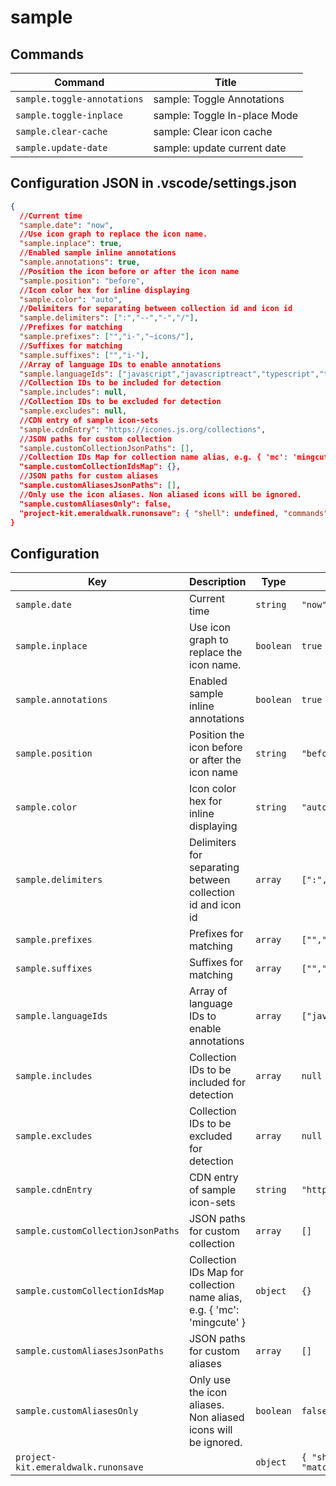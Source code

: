 # sample

## Commands

| Command                     | Title                        |
| --------------------------- | ---------------------------- |
| `sample.toggle-annotations` | sample: Toggle Annotations   |
| `sample.toggle-inplace`     | sample: Toggle In-place Mode |
| `sample.clear-cache`        | sample: Clear icon cache     |
| `sample.update-date`        | sample: update current date  |

## Configuration JSON in .vscode/settings.json

```json
{
  //Current time
  "sample.date": "now",
  //Use icon graph to replace the icon name.
  "sample.inplace": true,
  //Enabled sample inline annotations
  "sample.annotations": true,
  //Position the icon before or after the icon name
  "sample.position": "before",
  //Icon color hex for inline displaying
  "sample.color": "auto",
  //Delimiters for separating between collection id and icon id
  "sample.delimiters": [":","--","-","/"],
  //Prefixes for matching
  "sample.prefixes": ["","i-","~icons/"],
  //Suffixes for matching
  "sample.suffixes": ["","i-"],
  //Array of language IDs to enable annotations
  "sample.languageIds": ["javascript","javascriptreact","typescript","typescriptreact","vue","svelte","html","pug","json","yaml"],
  //Collection IDs to be included for detection
  "sample.includes": null,
  //Collection IDs to be excluded for detection
  "sample.excludes": null,
  //CDN entry of sample icon-sets
  "sample.cdnEntry": "https://icones.js.org/collections",
  //JSON paths for custom collection
  "sample.customCollectionJsonPaths": [],
  //Collection IDs Map for collection name alias, e.g. { 'mc': 'mingcute' }
  "sample.customCollectionIdsMap": {},
  //JSON paths for custom aliases
  "sample.customAliasesJsonPaths": [],
  //Only use the icon aliases. Non aliased icons will be ignored.
  "sample.customAliasesOnly": false,
  "project-kit.emeraldwalk.runonsave": { "shell": undefined, "commands": [], "autoClearConsole": false, "innerObject": { "cmd": "echo ${file}", "match": ".*" } },
}
```

## Configuration

| Key                                 | Description                                                             | Type      | Default                                                                                                                      |
| ----------------------------------- | ----------------------------------------------------------------------- | --------- | ---------------------------------------------------------------------------------------------------------------------------- |
| `sample.date`                       | Current time                                                            | `string`  | `"now"`                                                                                                                      |
| `sample.inplace`                    | Use icon graph to replace the icon name.                                | `boolean` | `true`                                                                                                                       |
| `sample.annotations`                | Enabled sample inline annotations                                       | `boolean` | `true`                                                                                                                       |
| `sample.position`                   | Position the icon before or after the icon name                         | `string`  | `"before"`                                                                                                                   |
| `sample.color`                      | Icon color hex for inline displaying                                    | `string`  | `"auto"`                                                                                                                     |
| `sample.delimiters`                 | Delimiters for separating between collection id and icon id             | `array`   | `[":","--","-","/"]`                                                                                                         |
| `sample.prefixes`                   | Prefixes for matching                                                   | `array`   | `["","i-","~icons/"]`                                                                                                        |
| `sample.suffixes`                   | Suffixes for matching                                                   | `array`   | `["","i-"]`                                                                                                                  |
| `sample.languageIds`                | Array of language IDs to enable annotations                             | `array`   | `["javascript","javascriptreact","typescript","typescriptreact","vue","svelte","html","pug","json","yaml"]`                  |
| `sample.includes`                   | Collection IDs to be included for detection                             | `array`   | `null`                                                                                                                       |
| `sample.excludes`                   | Collection IDs to be excluded for detection                             | `array`   | `null`                                                                                                                       |
| `sample.cdnEntry`                   | CDN entry of sample icon-sets                                           | `string`  | `"https://icones.js.org/collections"`                                                                                        |
| `sample.customCollectionJsonPaths`  | JSON paths for custom collection                                        | `array`   | `[]`                                                                                                                         |
| `sample.customCollectionIdsMap`     | Collection IDs Map for collection name alias, e.g. { 'mc': 'mingcute' } | `object`  | `{}`                                                                                                                         |
| `sample.customAliasesJsonPaths`     | JSON paths for custom aliases                                           | `array`   | `[]`                                                                                                                         |
| `sample.customAliasesOnly`          | Only use the icon aliases. Non aliased icons will be ignored.           | `boolean` | `false`                                                                                                                      |
| `project-kit.emeraldwalk.runonsave` |                                                                         | `object`  | `{ "shell": undefined, "commands": [], "autoClearConsole": false, "innerObject": { "cmd": "echo ${file}", "match": ".*" } }` |